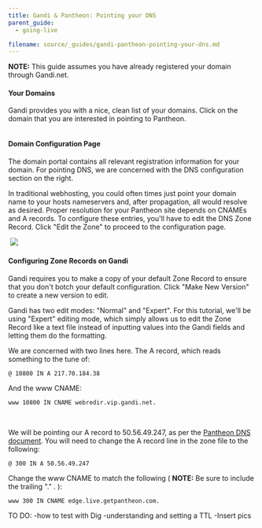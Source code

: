```yaml
---
title: Gandi & Pantheon: Pointing your DNS
parent_guide:
  - going-live

filename: source/_guides/gandi-pantheon-pointing-your-dns.md
---
```


 **NOTE:** This guide assumes you have already registered your domain through Gandi.net.
#### Your Domains

Gandi provides you with a nice, clean list of your domains. Click on the domain that you are interested in pointing to Pantheon.

 ![]()
#### Domain Configuration Page

The domain portal contains all relevant registration information for your domain. For pointing DNS, we are concerned with the DNS configuration section on the right.

In traditional webhosting, you could often times just point your domain name to your hosts nameservers and, after propagation, all would resolve as desired. Proper resolution for your Pantheon site depends on CNAMEs and A records. To configure these entries, you'll have to edit the DNS Zone Record. Click "Edit the Zone" to proceed to the configuration page.

 ![]() ![](https://pantheon-systems.desk.com/customer/portal/attachments/198816)​
#### Configuring Zone Records on Gandi

Gandi requires you to make a copy of your default Zone Record to ensure that you don't botch your default configuration. Click "Make New Version" to create a new version to edit.

Gandi has two edit modes: "Normal" and "Expert". For this tutorial, we'll be using "Expert" editing mode, which simply allows us to edit the Zone Record like a text file instead of inputting values into the Gandi fields and letting them do the formatting.

We are concerned with two lines here. The A record, which reads something to the tune of:

    @ 10800 IN A 217.70.184.38

And the www CNAME:

    www 10800 IN CNAME webredir.vip.gandi.net.

 

We will be pointing our A record to 50.56.49.247, as per the [Pantheon DNS document](/documentation/running-drupal/going-live-and-launching-your-site/#updating-DNS). You will need to change the A record line in the zone file to the following:

    @ 300 IN A 50.56.49.247

Change the www CNAME to match the following ( **NOTE:** Be sure to include the trailing "." . ):

    www 300 IN CNAME edge.live.getpantheon.com.

TO DO: -how to test with Dig -understanding and setting a TTL -Insert pics
